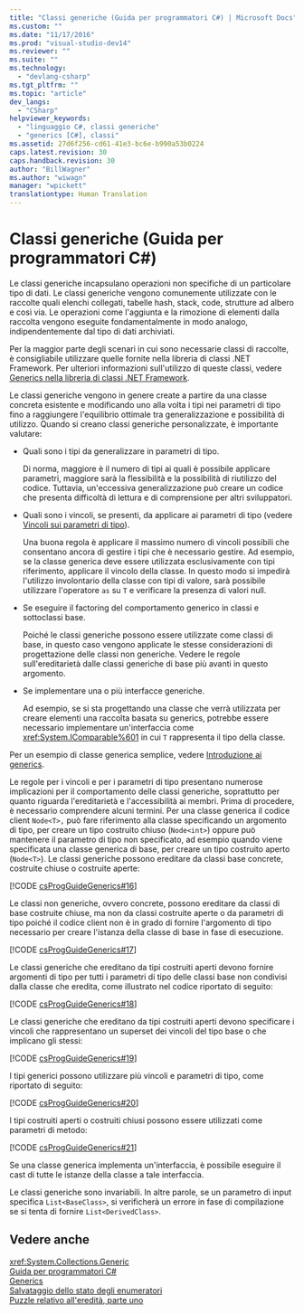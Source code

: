 ```yaml
---
title: "Classi generiche (Guida per programmatori C#) | Microsoft Docs"
ms.custom: ""
ms.date: "11/17/2016"
ms.prod: "visual-studio-dev14"
ms.reviewer: ""
ms.suite: ""
ms.technology: 
  - "devlang-csharp"
ms.tgt_pltfrm: ""
ms.topic: "article"
dev_langs: 
  - "CSharp"
helpviewer_keywords: 
  - "linguaggio C#, classi generiche"
  - "generics [C#], classi"
ms.assetid: 27d6f256-cd61-41e3-bc6e-b990a53b0224
caps.latest.revision: 30
caps.handback.revision: 30
author: "BillWagner"
ms.author: "wiwagn"
manager: "wpickett"
translationtype: Human Translation
---
```

# Classi generiche (Guida per programmatori C#)
Le classi generiche incapsulano operazioni non specifiche di un particolare tipo di dati.  Le classi generiche vengono comunemente utilizzate con le raccolte quali elenchi collegati, tabelle hash, stack, code, strutture ad albero e così via.  Le operazioni come l'aggiunta e la rimozione di elementi dalla raccolta vengono eseguite fondamentalmente in modo analogo, indipendentemente dal tipo di dati archiviati.  
  
 Per la maggior parte degli scenari in cui sono necessarie classi di raccolte, è consigliabile utilizzare quelle fornite nella libreria di classi .NET Framework.  Per ulteriori informazioni sull'utilizzo di queste classi, vedere [Generics nella libreria di classi .NET Framework](../../../csharp/programming-guide/generics/generics-in-the-net-framework-class-library.md).  
  
 Le classi generiche vengono in genere create a partire da una classe concreta esistente e modificando uno alla volta i tipi nei parametri di tipo fino a raggiungere l'equilibrio ottimale tra generalizzazione e possibilità di utilizzo.  Quando si creano classi generiche personalizzate, è importante valutare:  
  
-   Quali sono i tipi da generalizzare in parametri di tipo.  
  
     Di norma, maggiore è il numero di tipi ai quali è possibile applicare parametri, maggiore sarà la flessibilità e la possibilità di riutilizzo del codice.  Tuttavia, un'eccessiva generalizzazione può creare un codice che presenta difficoltà di lettura e di comprensione per altri sviluppatori.  
  
-   Quali sono i vincoli, se presenti, da applicare ai parametri di tipo \(vedere [Vincoli sui parametri di tipo](../../../csharp/programming-guide/generics/constraints-on-type-parameters.md)\).  
  
     Una buona regola è applicare il massimo numero di vincoli possibili che consentano ancora di gestire i tipi che è necessario gestire.  Ad esempio, se la classe generica deve essere utilizzata esclusivamente con tipi riferimento, applicare il vincolo della classe.  In questo modo si impedirà l'utilizzo involontario della classe con tipi di valore, sarà possibile utilizzare l'operatore `as` su `T` e verificare la presenza di valori null.  
  
-   Se eseguire il factoring del comportamento generico in classi e sottoclassi base.  
  
     Poiché le classi generiche possono essere utilizzate come classi di base, in questo caso vengono applicate le stesse considerazioni di progettazione delle classi non generiche.  Vedere le regole sull'ereditarietà dalle classi generiche di base più avanti in questo argomento.  
  
-   Se implementare una o più interfacce generiche.  
  
     Ad esempio, se si sta progettando una classe che verrà utilizzata per creare elementi una raccolta basata su generics, potrebbe essere necessario implementare un'interfaccia come <xref:System.IComparable%601> in cui `T` rappresenta il tipo della classe.  
  
 Per un esempio di classe generica semplice, vedere [Introduzione ai generics](../../../csharp/programming-guide/generics/introduction-to-generics.md).  
  
 Le regole per i vincoli e per i parametri di tipo presentano numerose implicazioni per il comportamento delle classi generiche, soprattutto per quanto riguarda l'ereditarietà e l'accessibilità ai membri.  Prima di procedere, è necessario comprendere alcuni termini.  Per una classe generica il codice client `Node<T>,` può fare riferimento alla classe specificando un argomento di tipo, per creare un tipo costruito chiuso \(`Node<int>`\)  oppure può mantenere il parametro di tipo non specificato, ad esempio quando viene specificata una classe generica di base, per creare un tipo costruito aperto \(`Node<T>`\).  Le classi generiche possono ereditare da classi base concrete, costruite chiuse o costruite aperte:  
  
 [!CODE [csProgGuideGenerics#16](../CodeSnippet/VS_Snippets_VBCSharp/csProgGuideGenerics#16)]  
  
 Le classi non generiche, ovvero concrete, possono ereditare da classi di base costruite chiuse, ma non da classi costruite aperte o da parametri di tipo poiché il codice client non è in grado di fornire l'argomento di tipo necessario per creare l'istanza della classe di base in fase di esecuzione.  
  
 [!CODE [csProgGuideGenerics#17](../CodeSnippet/VS_Snippets_VBCSharp/csProgGuideGenerics#17)]  
  
 Le classi generiche che ereditano da tipi costruiti aperti devono fornire argomenti di tipo per tutti i parametri di tipo delle classi base non condivisi dalla classe che eredita, come illustrato nel codice riportato di seguito:  
  
 [!CODE [csProgGuideGenerics#18](../CodeSnippet/VS_Snippets_VBCSharp/csProgGuideGenerics#18)]  
  
 Le classi generiche che ereditano da tipi costruiti aperti devono specificare i vincoli che rappresentano un superset dei vincoli del tipo base o che implicano gli stessi:  
  
 [!CODE [csProgGuideGenerics#19](../CodeSnippet/VS_Snippets_VBCSharp/csProgGuideGenerics#19)]  
  
 I tipi generici possono utilizzare più vincoli e parametri di tipo, come riportato di seguito:  
  
 [!CODE [csProgGuideGenerics#20](../CodeSnippet/VS_Snippets_VBCSharp/csProgGuideGenerics#20)]  
  
 I tipi costruiti aperti o costruiti chiusi possono essere utilizzati come parametri di metodo:  
  
 [!CODE [csProgGuideGenerics#21](../CodeSnippet/VS_Snippets_VBCSharp/csProgGuideGenerics#21)]  
  
 Se una classe generica implementa un'interfaccia, è possibile eseguire il cast di tutte le istanze della classe a tale interfaccia.  
  
 Le classi generiche sono invariabili.  In altre parole, se un parametro di input specifica `List<BaseClass>`, si verificherà un errore in fase di compilazione se si tenta di fornire `List<DerivedClass>`.  
  
## Vedere anche  
 <xref:System.Collections.Generic>   
 [Guida per programmatori C\#](../../../csharp/programming-guide/index.md)   
 [Generics](../../../csharp/programming-guide/generics/index.md)   
 [Salvataggio dello stato degli enumeratori](http://go.microsoft.com/fwlink/?LinkId=112390)   
 [Puzzle relativo all'eredità, parte uno](http://go.microsoft.com/fwlink/?LinkId=112380)